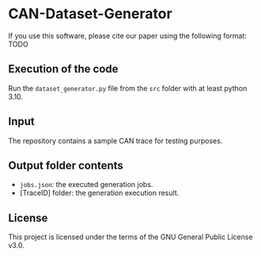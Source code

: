 # CAN-Dataset-Generator

If you use this software, please cite our paper using the following format:
TODO


## Execution of the code

Run the `dataset_generator.py` file from the `src` folder with at least python 3.10.


## Input

The repository contains a sample CAN trace for testing purposes.


## Output folder contents

- `jobs.json`: the executed generation jobs.
- [TraceID] folder: the generation execution result.


## License

This project is licensed under the terms of the GNU General Public License v3.0.